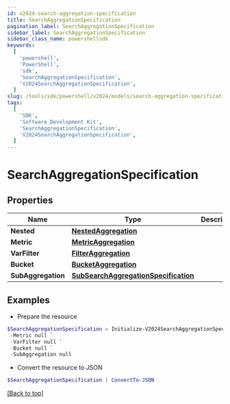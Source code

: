 ```yaml
---
id: v2024-search-aggregation-specification
title: SearchAggregationSpecification
pagination_label: SearchAggregationSpecification
sidebar_label: SearchAggregationSpecification
sidebar_class_name: powershellsdk
keywords:
  [
    'powershell',
    'PowerShell',
    'sdk',
    'SearchAggregationSpecification',
    'V2024SearchAggregationSpecification',
  ]
slug: /tools/sdk/powershell/v2024/models/search-aggregation-specification
tags:
  [
    'SDK',
    'Software Development Kit',
    'SearchAggregationSpecification',
    'V2024SearchAggregationSpecification',
  ]
---
```


# SearchAggregationSpecification

## Properties

| Name | Type | Description | Notes |
| --- | --- | --- | --- |
| **Nested** | [**NestedAggregation**](nested-aggregation) |  | [optional] |
| **Metric** | [**MetricAggregation**](metric-aggregation) |  | [optional] |
| **VarFilter** | [**FilterAggregation**](filter-aggregation) |  | [optional] |
| **Bucket** | [**BucketAggregation**](bucket-aggregation) |  | [optional] |
| **SubAggregation** | [**SubSearchAggregationSpecification**](sub-search-aggregation-specification) |  | [optional] |

## Examples

- Prepare the resource

```powershell
$SearchAggregationSpecification = Initialize-V2024SearchAggregationSpecification  -Nested null `
 -Metric null `
 -VarFilter null `
 -Bucket null `
 -SubAggregation null
```

- Convert the resource to JSON

```powershell
$SearchAggregationSpecification | ConvertTo-JSON
```

[[Back to top]](#)
